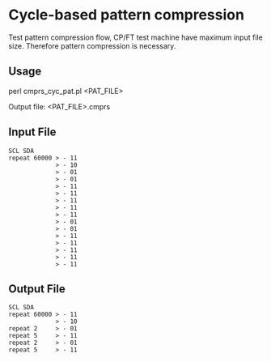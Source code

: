# Cycle-based pattern compression
Test pattern compression flow, CP/FT test machine have maximum input file size. 
Therefore pattern compression is necessary.
## Usage
perl cmprs_cyc_pat.pl \<PAT_FILE\>

Output file: \<PAT_FILE\>.cmprs
## Input File
```
SCL SDA       
repeat 60000 > - 11
             > - 10
             > - 01
             > - 01
             > - 11
             > - 11
             > - 11
             > - 11
             > - 11
             > - 01
             > - 01
             > - 11
             > - 11
             > - 11
             > - 11
             > - 11
```
## Output File
```
SCL SDA       
repeat 60000 > - 11
             > - 10
repeat 2     > - 01
repeat 5     > - 11
repeat 2     > - 01
repeat 5     > - 11
```

